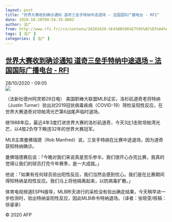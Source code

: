 ```yaml
---
layout: post
title: "世界大赛收到确诊通知 道奇三垒手特纳中途退场 – 法国国际广播电台 - RFI"
date: 2020-10-28T09:54:39.000Z
author: 法广
from: http://www.rfi.fr//cn/contenu/20201028-%E4%B8%96%E7%95%8C%E5%A4%A7%E8%B5%9B%E6%94%B6%E5%88%B0%E7%A1%AE%E8%AF%8A%E9%80%9A%E7%9F%A5-%E9%81%93%E5%A5%87%E4%B8%89%E5%9E%92%E6%89%8B%E7%89%B9%E7%BA%B3%E4%B8%AD%E9%80%94%E9%80%80%E5%9C%BA
tags: [ 法广 ]
categories: [ 法广 ]
---
```

<!--1603878879000-->
[世界大赛收到确诊通知 道奇三垒手特纳中途退场 – 法国国际广播电台 - RFI](http://www.rfi.fr//cn/contenu/20201028-%E4%B8%96%E7%95%8C%E5%A4%A7%E8%B5%9B%E6%94%B6%E5%88%B0%E7%A1%AE%E8%AF%8A%E9%80%9A%E7%9F%A5-%E9%81%93%E5%A5%87%E4%B8%89%E5%9E%92%E6%89%8B%E7%89%B9%E7%BA%B3%E4%B8%AD%E9%80%94%E9%80%80%E5%9C%BA)
------

<div>
<div>28/10/2020 - 09:05</div><img src="https://s.rfi.fr/media/display/4ff5d8ce-18f9-11eb-a864-005056a98db9/w:310/p:16x9/spo0009b.201028160502.jpg"><div class="t-content__body u-clearfix">            <p>（法新社德州阿灵顿28日电）    美国职棒大联盟MLB证实，洛杉矶道奇老将特纳（Justin Turner）验出对2019冠状病毒疾病（COVID-19）筛检呈阳性反应，在世界大赛道奇对坦帕湾光芒第6战尾声临时退场。</p><p>    继1988年后，最近4年3度打进世界大赛的洛杉矶道奇，今天3比1击败坦帕湾光芒，以4胜2负夺下睽违32年的世界大赛冠军。</p><p>    MLB主席曼佛瑞德（Rob Manfred）说，三垒手特纳在比赛中途退场，因为道奇获知特纳确诊。</p><p>    曼佛瑞德赛后说：「今晚对我们来说真是苦乐参半。我们很开心办完比赛，我真的觉得让我们的球员打完今年赛季，是一大成就。」</p><p>    他说：「如果有任何球员验出阳性反应，我们当然会感到忧心。我们是在比赛期间得知特纳呈阳性反应。我们马上将他隔离起来，以防病毒扩散。」</p><p>    体育电视频道ESPN报导，MLB昨天进行的采检没有验出确定结果，今天稍早进一步检测时，验出特纳呈阳性反应，因此MLB命令特纳退场。（译者：张晓雯/核稿：徐睿承）</p>            <p class="t-copyright">© 2020 AFP</p>        </div>
</div>
